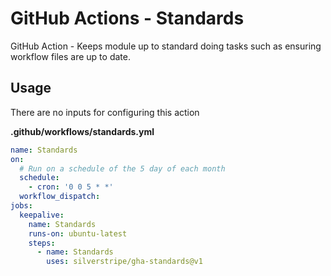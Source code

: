 # GitHub Actions - Standards

GitHub Action - Keeps module up to standard doing tasks such as ensuring workflow files are up to date.

## Usage

There are no inputs for configuring this action

**.github/workflows/standards.yml**
```yml
name: Standards
on:
  # Run on a schedule of the 5 day of each month
  schedule:
    - cron: '0 0 5 * *'
  workflow_dispatch:
jobs:
  keepalive:
    name: Standards
    runs-on: ubuntu-latest
    steps:
      - name: Standards
        uses: silverstripe/gha-standards@v1
```
